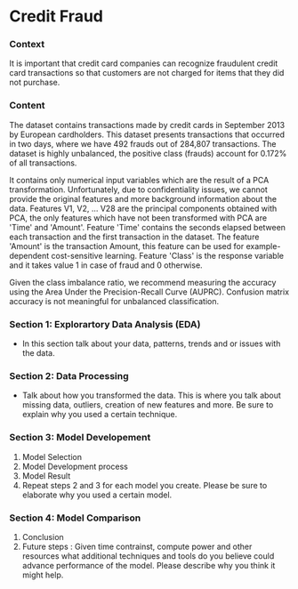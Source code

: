 # Credit Fraud
### Context
It is important that credit card companies can recognize fraudulent credit card transactions so that customers are not charged for items that they did not purchase.
### Content
<p>The dataset contains transactions made by credit cards in September 2013 by European cardholders.
This dataset presents transactions that occurred in two days, where we have 492 frauds out of 284,807 transactions. The dataset is highly unbalanced, the positive class (frauds) account for 0.172% of all transactions.</p>
<p>It contains only numerical input variables which are the result of a PCA transformation. Unfortunately, due to confidentiality issues, we cannot provide the original features and more background information about the data. Features V1, V2, … V28 are the principal components obtained with PCA, the only features which have not been transformed with PCA are 'Time' and 'Amount'. Feature 'Time' contains the seconds elapsed between each transaction and the first transaction in the dataset. The feature 'Amount' is the transaction Amount, this feature can be used for example-dependent cost-sensitive learning. Feature 'Class' is the response variable and it takes value 1 in case of fraud and 0 otherwise.</p>
<p>Given the class imbalance ratio, we recommend measuring the accuracy using the Area Under the Precision-Recall Curve (AUPRC). Confusion matrix accuracy is not meaningful for unbalanced classification. </p>

### Section 1: Explorartory Data Analysis (EDA)
- In this section talk about your data, patterns, trends and or issues with the data. 
### Section 2: Data Processing 
- Talk about how you transformed the data. This is where you talk about missing data, outliers, creation of new features and more. Be sure to explain why you used a certain technique. 
### Section 3: Model Developement
1. Model Selection
2. Model Development process 
3. Model Result
4. Repeat steps 2 and 3 for each model you create. 
Please be sure to elaborate why you used a certain model. 
### Section 4: Model Comparison
1. Conclusion
2. Future steps : Given time contrainst, compute power and other resources what additional techniques and tools do you believe could advance performance of the model. Please describe why you think it might help. 
